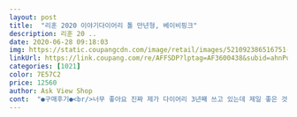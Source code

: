 ```yaml
---
layout: post 
title:  "리훈 2020 이야기다이어리 톨 만년형, 베이비핑크" 
description: 리훈 20 ..
date: 2020-06-28 09:18:03 
img: https://static.coupangcdn.com/image/retail/images/521092386516751-82e3b270-1772-4237-a0b2-3c429cccf760.jpg 
linkUrl: https://link.coupang.com/re/AFFSDP?lptag=AF3600438&subid=ahnPublicAsk&pageKey=314908293&itemId=1000503573&vendorItemId=5428937651&traceid=V0-113-1700697be8ea3794 
categories: [1021] 
color: 7E57C2 
price: 12560 
author: Ask View Shop 
cont:  "●구매후기●<br/>너무 좋아요 진짜 제가 다이어리 3년째 쓰고 있는데 제일 좋은 것 같아요 일단 색이 너무 마음에 들고 그 다음에 제가 속지 재질을 가리는데 재질조차도 너무 마음에 들고 속지도 너무 깔끔하고 잘 되어있네요 그리고 펜도 마음에 들고 다이어리 사이즈도 너무 마음에 듭니다 내년에도 또 살 생각하고 있어요<br/>다이어리로써 단순하고 무난하지만 너무 무난하고 단순해서 많은 내용을 담을 수 없음<br/>색 전귀탱입니당!! 같이온팬도 얇아서 다이어리 쓰기 너무좋아요<br/>" 
---
```


